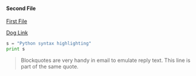 #### Second File 

[First File](README.md)

[Dog Link](https://www.google.com/imgres?imgurl=https%3A%2F%2Fimg.huffingtonpost.com%2Fasset%2F5b7fdeab1900001d035028dc.jpeg%3Fcache%3Dsixpwrbb1s%26ops%3D1910_1000&imgrefurl=https%3A%2F%2Fwww.huffingtonpost.com%2Fentry%2Fsnoot-challenge-dogs-twitter-trend_us_5b7fdaeae4b072951511f7fb&docid=rvdvPddCaH9_9M&tbnid=Em0U67E7zup4VM%3A&vet=10ahUKEwjzxaSEv5vgAhUBjoMKHemjD4QQMwhxKAUwBQ..i&w=1910&h=1000&bih=917&biw=1904&q=dog&ved=0ahUKEwjzxaSEv5vgAhUBjoMKHemjD4QQMwhxKAUwBQ&iact=mrc&uact=8)

```python
s = "Python syntax highlighting"
print s
```
> Blockquotes are very handy in email to emulate reply text.
> This line is part of the same quote.
